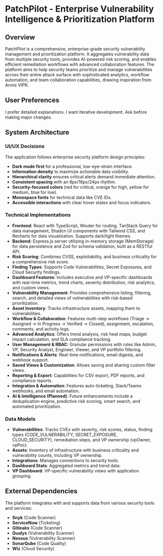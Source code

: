 # PatchPilot - Enterprise Vulnerability Intelligence & Prioritization Platform

## Overview
PatchPilot is a comprehensive, enterprise-grade security vulnerability management and prioritization platform. It aggregates vulnerability data from multiple security tools, provides AI-powered risk scoring, and enables efficient remediation workflows with advanced collaboration features. The platform aims to help security teams prioritize and manage vulnerabilities across their entire attack surface with sophisticated analytics, workflow automation, and team collaboration capabilities, drawing inspiration from Armis VIPR.

## User Preferences
I prefer detailed explanations.
I want iterative development.
Ask before making major changes.

## System Architecture

### UI/UX Decisions
The application follows enterprise security platform design principles:
- **Dark mode first** for a professional, low-eye-strain interface.
- **Information density** to maximize actionable data visibility.
- **Hierarchical clarity** ensures critical alerts demand immediate attention.
- **Consistent spacing** with an 8px/16px/24px rhythm.
- **Security-focused colors** (red for critical, orange for high, yellow for medium, blue for low).
- **Monospace fonts** for technical data like CVE IDs.
- **Accessible interactions** with clear hover states and focus indicators.

### Technical Implementations
- **Frontend**: React with TypeScript, Wouter for routing, TanStack Query for data management, Shadcn UI components with Tailwind CSS, and Recharts for data visualization. Supports dark/light themes.
- **Backend**: Express.js server utilizing in-memory storage (MemStorage) for data persistence and Zod for schema validation, built as a RESTful API.
- **Risk Scoring**: Combines CVSS, exploitability, and business criticality for a comprehensive risk score.
- **Finding Types**: Supports Code Vulnerabilities, Secret Exposures, and Cloud Security findings.
- **Dashboard Features**: Includes executive and VP-specific dashboards with real-time metrics, trend charts, severity distribution, risk analytics, and custom views.
- **Vulnerability Management**: Provides comprehensive listing, filtering, search, and detailed views of vulnerabilities with risk-based prioritization.
- **Asset Inventory**: Tracks infrastructure assets, mapping them to vulnerabilities.
- **Workflow & Collaboration**: Features multi-step workflows (Triage → Assigned → In Progress → Verified → Closed), assignment, escalation, comments, and activity logs.
- **Advanced Analytics**: Offers trend analysis, risk heat maps, budget impact calculation, and SLA compliance tracking.
- **User Management & RBAC**: Granular permissions with roles like Admin, VP, Security Analyst, Engineer, Viewer, and VP portfolio filtering.
- **Notifications & Alerts**: Real-time notifications, email digests, and webhook support.
- **Saved Views & Customization**: Allows saving and sharing custom filter views.
- **Reporting & Export**: Capabilities for CSV export, PDF reports, and compliance reports.
- **Integration & Automation**: Features auto-ticketing, Slack/Teams webhooks, and email automation.
- **AI & Intelligence (Planned)**: Future enhancements include a deduplication engine, predictive risk scoring, smart search, and automated prioritization.

### Data Models
- **Vulnerabilities**: Tracks CVEs with severity, risk scores, status, finding types (CODE_VULNERABILITY, SECRET_EXPOSURE, CLOUD_SECURITY), remediation steps, and VP ownership (vpOwner, vpPoc).
- **Assets**: Inventory of infrastructure with business criticality and vulnerability counts, including VP ownership.
- **Integrations**: Manages connections to security tools.
- **Dashboard Stats**: Aggregated metrics and trend data.
- **VP Dashboard**: VP-specific vulnerability views with application grouping.

## External Dependencies
The platform integrates with and supports data from various security tools and services:
- **Snyk** (Code Scanner)
- **ServiceNow** (Ticketing)
- **Gitleaks** (Code Scanner)
- **Qualys** (Vulnerability Scanner)
- **Nessus** (Vulnerability Scanner)
- **SonarQube** (Code Quality)
- **Wiz** (Cloud Security)
